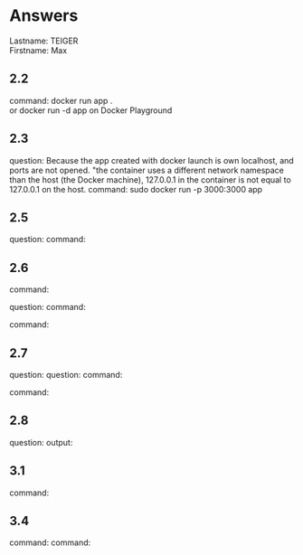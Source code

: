 # Answers

Lastname: TEIGER 	
Firstname: Max

## 2.2
command: docker run app .      
or       docker run -d app    on Docker Playground

## 2.3
question: Because the app created with docker launch is own localhost, and ports are not opened. "the container uses a different network namespace than the host (the Docker machine), 127.0.0.1 in the container is not equal to 127.0.0.1 on the host. 
command: sudo docker run -p 3000:3000 app 

## 2.5
question: 
command:

## 2.6
command:

question:
command:

command:

## 2.7
question:
question:
command:

command:

## 2.8
question:
output:

## 3.1
command:

## 3.4
command:
command:
